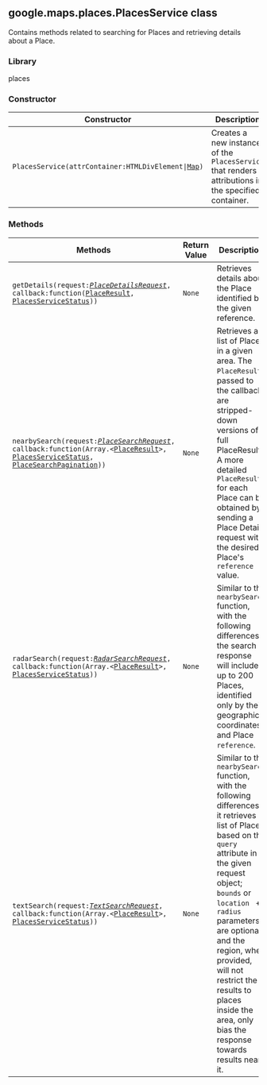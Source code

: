 <h2 id="PlacesService">
google.maps.places.PlacesService
class
</h2><p>Contains methods related to searching for Places and retrieving details about a Place.</p><h3>Library</h3><p>places</p><h3>Constructor</h3><table summary="class PlacesService - Constructor" width="100%">
<thead>
<tr><th>Constructor</th>
<th>Description</th>
</tr></thead>
<tbody>
<tr>
<td><code>PlacesService(attrContainer:HTMLDivElement|<a href="#Map">Map</a>)</code></td>
<td>Creates a new instance of the <code>PlacesService</code> that renders attributions in the specified container.</td>
</tr>
</tbody>
</table><h3>Methods</h3><table summary="class PlacesService - Methods" width="100%">
<thead>
<tr><th>Methods</th>
<th>Return Value</th>
<th>Description</th>
</tr></thead>
<tbody>
<tr>
<td><code>getDetails(request:<a href="#PlaceDetailsRequest"><em>PlaceDetailsRequest</em></a>, callback:function(<a href="#PlaceResult">PlaceResult</a>, <a href="#PlacesServiceStatus">PlacesServiceStatus</a>))</code></td>
<td><code>None</code></td>
<td>Retrieves details about the Place identified by the given reference.</td>
</tr>
<tr>
<td><code>nearbySearch(request:<a href="#PlaceSearchRequest"><em>PlaceSearchRequest</em></a>, callback:function(Array.&lt;<a href="#PlaceResult">PlaceResult</a>&gt;, <a href="#PlacesServiceStatus">PlacesServiceStatus</a>,
<a href="#PlaceSearchPagination">PlaceSearchPagination</a>))</code></td>
<td><code>None</code></td>
<td>Retrieves a list of Places in a given area. The <code>PlaceResult</code>s passed to the callback are stripped-down versions of a full PlaceResult. A more detailed <code>PlaceResult</code> for each Place can be obtained by sending a Place Details request with the desired Place's <code>reference</code> value.</td>
</tr>
<tr>
<td><code>radarSearch(request:<a href="#RadarSearchRequest"><em>RadarSearchRequest</em></a>, callback:function(Array.&lt;<a href="#PlaceResult">PlaceResult</a>&gt;, <a href="#PlacesServiceStatus">PlacesServiceStatus</a>))</code></td>
<td><code>None</code></td>
<td>Similar to the <code>nearbySearch</code> function, with the following differences: the search response will include up to 200 Places, identified only by their geographic coordinates and Place <code>reference</code>.</td>
</tr>
<tr>
<td><code>textSearch(request:<a href="#TextSearchRequest"><em>TextSearchRequest</em></a>, callback:function(Array.&lt;<a href="#PlaceResult">PlaceResult</a>&gt;, <a href="#PlacesServiceStatus">PlacesServiceStatus</a>))</code></td>
<td><code>None</code></td>
<td>Similar to the <code>nearbySearch</code> function, with the following differences: it retrieves a list of Places based on the <code>query</code> attribute in the given request object; <code>bounds</code> or <code>location </code> + <code>radius</code> parameters are optional; and the region, when provided, will not restrict the results to places inside the area, only bias the response towards results near it.</td>
</tr>
</tbody>
</table>